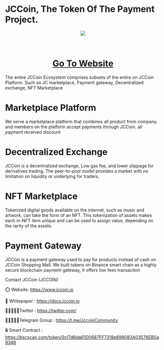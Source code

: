 # JCCoin, The Token Of The Payment Project.

<div align="center"><img src="https://files.gitbook.com/v0/b/gitbook-x-prod.appspot.com/o/spaces%2FvRPMaGDhkZhXTJtba6Gs%2Fuploads%2F9p1hlMIUd6vQ9jbvpLAp%2FFEC-center.fw.png?alt=media&token=51e8e76c-4268-4b52-a0bb-36f2820b1158)" /><br />
</div>
<div align="center">
  <h1><br />
    <a href="https://www.jccoin.io/" target="_blank">Go To Website<br />
    </a></h1>
</div>

The entire JCCoin Ecosystem comprises subsets of the entire on JCCoin Platform. Such as JC marketplace, Payment gateway, Decentralized exchange, NFT Marketplace

# Marketplace Platform

We serve a marketplace platform that combines all product from company. and members on the platform accept payments through JCCoin. all payment received discount

# Decentralized Exchange
JCCoin is a decentralized exchange, Low gas fee, and lower slippage for derivatives trading. The peer-to-pool model provides a market with no limitation on liquidity or underlying for traders.

# NFT Marketplace
Tokenized digital goods available on the internet, such as music and artwork, can take the form of an NFT. This tokenization of assets makes each in-NFT item unique and can be used to assign value, depending on the rarity of the assets.

# Payment Gateway
JCCoin is a payment gateway used to pay for products instead of cash on JCCoin Shopping Mall. We built tokens on Binance smart chain as a highly secure blockchain payment gateway, It offers low fees transaction

 Contact JCCoin (JCCOIN)

⭕ Website: https://www.jccoin.io

📄 Whitepaper : https://docs.jccoin.io

👨🏿‍🤝‍👨🏿Twitter : https://twitter.com/

👨🏿‍🤝‍👨🏿Telegram Group : https://t.me/JccoinCommunity

🔒 Smart Contract : https://bscscan.com/token/0x17d6da61D0687FF7318e898083A03576EB0a9348
